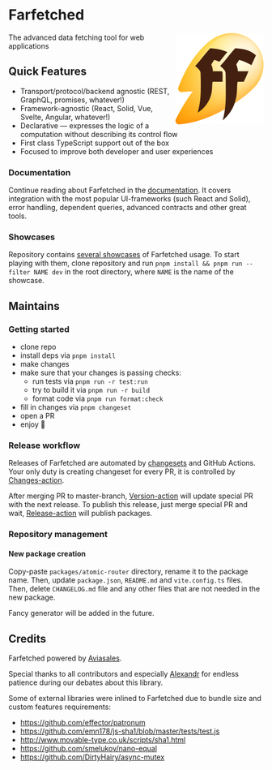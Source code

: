 # Farfetched

<img align="right" width="174" height="180" title="Farfetched logotype"
     src="./apps/website/docs/public/logo.svg">

The advanced data fetching tool for web applications

## Quick Features

- Transport/protocol/backend agnostic (REST, GraphQL, promises, whatever!)
- Framework-agnostic (React, Solid, Vue, Svelte, Angular, whatever!)
- Declarative — expresses the logic of a computation without describing its control flow
- First class TypeScript support out of the box
- Focused to improve both developer and user experiences

### Documentation

Continue reading about Farfetched in the [documentation](https://farfetched.pages.dev). It covers integration with the most popular UI-frameworks (such React and Solid), error handling, dependent queries, advanced contracts and other great tools.

### Showcases

Repository contains [several showcases](./apps/) of Farfetched usage. To start playing with them, clone repository and run `pnpm install && pnpm run --filter NAME dev` in the root directory, where `NAME` is the name of the showcase.

## Maintains

### Getting started

- clone repo
- install deps via `pnpm install`
- make changes
- make sure that your changes is passing checks:
  - run tests via `pnpm run -r test:run`
  - try to build it via `pnpm run -r build`
  - format code via `pnpm run format:check`
- fill in changes via `pnpm changeset`
- open a PR
- enjoy 🎉

### Release workflow

Releases of Farfetched are automated by [changesets](https://github.com/changesets/changesets) and GitHub Actions. Your only duty is creating changeset for every PR, it is controlled by [Changes-action](./.github/workflows/changes.yml).

After merging PR to master-branch, [Version-action](./.github/workflows/version.yml) will update special PR with the next release. To publish this release, just merge special PR and wait, [Release-action](./.github/workflows/release.yml) will publish packages.

### Repository management

#### New package creation

Copy-paste `packages/atomic-router` directory, rename it to the package name. Then, update `package.json`, `README.md` and `vite.config.ts` files. Then, delete `CHANGELOG.md` file and any other files that are not needed in the new package.

Fancy generator will be added in the future.

## Credits

Farfetched powered by [Aviasales](https://aviasales.com).

Special thanks to all contributors and especially [Alexandr](https://github.com/AlexandrHoroshih) for endless patience during our debates about this library.

Some of external libraries were inlined to Farfetched due to bundle size and custom features requirements:

- https://github.com/effector/patronum
- https://github.com/emn178/js-sha1/blob/master/tests/test.js
- http://www.movable-type.co.uk/scripts/sha1.html
- https://github.com/smelukov/nano-equal
- https://github.com/DirtyHairy/async-mutex

